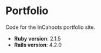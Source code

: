 Portfolio
=========

Code for the InCahoots portfolio site.


- **Ruby version**: 2.1.5
- **Rails version**: 4.2.0